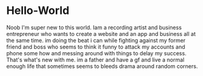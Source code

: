 # Hello-World
Noob
I'm super new to this world. Iam a recording artist and business entrepreneur who wants to create a website and an app and business all at the same time. im doing the beat i can while fighting against my former friend and boss who seems to think it funny to attack my accounts and phone some how and messing around with things to delay my success. That's what's new with me. im a father and have a gf and live a normal enough life that sometimes seems to bleeds drama around random corners. 
